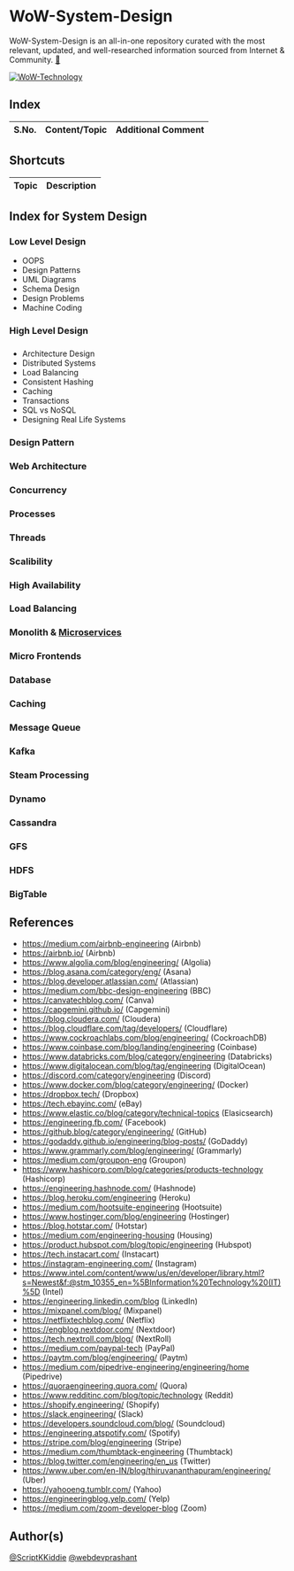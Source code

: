 # WoW-System-Design

WoW-System-Design is an all-in-one repository curated with the most relevant, updated, and well-researched information sourced from Internet & Community. [:link:](https://www.technical0812.com/home/categories/wow-technology)

[![WoW-Technology](https://img.shields.io/badge/WoW-Technology-brightgreen?style=flat-square&logo=github)](https://github.com/topics/wow-technology)

## Index

S.No. | Content/Topic | Additional Comment
--- | --- | ---

## Shortcuts

Topic | Description
--- | ---

## Index for System Design 

### Low Level Design

- OOPS
- Design Patterns
- UML Diagrams
- Schema Design
- Design Problems
- Machine Coding


### High Level Design
### 

- Architecture Design
- Distributed Systems
- Load Balancing
- Consistent Hashing
- Caching
- Transactions
- SQL vs NoSQL
- Designing Real Life Systems

### Design Pattern

### Web Architecture

### Concurrency 

### Processes

### Threads 

### Scalibility 

### High Availability

### Load Balancing

### Monolith & [Microservices](https://github.com/ScriptKKiddie/WoW-Microservices/blob/main/README.md)

### Micro Frontends

### Database

### Caching

### Message Queue

### Kafka

### Steam Processing

### Dynamo

### Cassandra

### GFS

### HDFS

### BigTable


## References

- https://medium.com/airbnb-engineering (Airbnb)
- https://airbnb.io/ (Airbnb)
- https://www.algolia.com/blog/engineering/ (Algolia)
- https://blog.asana.com/category/eng/ (Asana)
- https://blog.developer.atlassian.com/ (Atlassian)
- https://medium.com/bbc-design-engineering (BBC)
- https://canvatechblog.com/ (Canva)
- https://capgemini.github.io/ (Capgemini)
- https://blog.cloudera.com/ (Cloudera)
- https://blog.cloudflare.com/tag/developers/ (Cloudflare)
- https://www.cockroachlabs.com/blog/engineering/ (CockroachDB)
- https://www.coinbase.com/blog/landing/engineering (Coinbase)
- https://www.databricks.com/blog/category/engineering (Databricks)
- https://www.digitalocean.com/blog/tag/engineering (DigitalOcean)
- https://discord.com/category/engineering (Discord)
- https://www.docker.com/blog/category/engineering/ (Docker)
- https://dropbox.tech/ (Dropbox)
- https://tech.ebayinc.com/ (eBay)
- https://www.elastic.co/blog/category/technical-topics (Elasicsearch)
- https://engineering.fb.com/ (Facebook)
- https://github.blog/category/engineering/ (GitHub)
- https://godaddy.github.io/engineering/blog-posts/ (GoDaddy)
- https://www.grammarly.com/blog/engineering/ (Grammarly)
- https://medium.com/groupon-eng (Groupon)
- https://www.hashicorp.com/blog/categories/products-technology (Hashicorp)
- https://engineering.hashnode.com/ (Hashnode)
- https://blog.heroku.com/engineering (Heroku)
- https://medium.com/hootsuite-engineering (Hootsuite)
- https://www.hostinger.com/blog/engineering (Hostinger)
- https://blog.hotstar.com/ (Hotstar)
- https://medium.com/engineering-housing (Housing)
- https://product.hubspot.com/blog/topic/engineering (Hubspot)
- https://tech.instacart.com/ (Instacart)
- https://instagram-engineering.com/ (Instagram)
- https://www.intel.com/content/www/us/en/developer/library.html?s=Newest&f:@stm_10355_en=%5BInformation%20Technology%20(IT)%5D (Intel)
- https://engineering.linkedin.com/blog (LinkedIn)
- https://mixpanel.com/blog/ (Mixpanel)
- https://netflixtechblog.com/ (Netflix)
- https://engblog.nextdoor.com/ (Nextdoor)
- https://tech.nextroll.com/blog/ (NextRoll)
- https://medium.com/paypal-tech (PayPal)
- https://paytm.com/blog/engineering/ (Paytm)
- https://medium.com/pipedrive-engineering/engineering/home (Pipedrive)
- https://quoraengineering.quora.com/ (Quora)
- https://www.redditinc.com/blog/topic/technology (Reddit)
- https://shopify.engineering/ (Shopify)
- https://slack.engineering/ (Slack)
- https://developers.soundcloud.com/blog/ (Soundcloud)
- https://engineering.atspotify.com/ (Spotify)
- https://stripe.com/blog/engineering (Stripe)
- https://medium.com/thumbtack-engineering (Thumbtack)
- https://blog.twitter.com/engineering/en_us (Twitter)
- https://www.uber.com/en-IN/blog/thiruvananthapuram/engineering/ (Uber)
- https://yahooeng.tumblr.com/ (Yahoo)
- https://engineeringblog.yelp.com/ (Yelp)
- https://medium.com/zoom-developer-blog (Zoom)

## Author(s)

[@ScriptKKiddie](https://github.com/ScriptKKiddie)
[@webdevprashant](https://github.com/webdevprashant)
